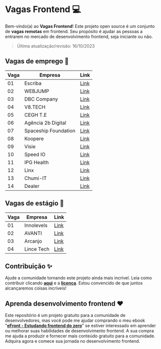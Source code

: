 # Vagas Frontend 💻

Bem-vindo(a) ao **Vagas Frontend**! Este projeto open source é um conjunto de **vagas remotas** em frontend. Seu propósito é ajudar as pessoas a entrarem no mercado de desenvolvimento frontend, seja iniciante ou não.

> Última atualização/revisão: 16/10/2023

## Vagas de emprego 🎉

| Vaga | Empresa              | Link                                     |
| ---- | -------------------- | ---------------------------------------- |
| 01   | Escriba              | [Link](https://bit.ly/emprego-efront-1)  |
| 02   | WEBJUMP              | [Link](https://bit.ly/emprego-efront-3)  |
| 03   | DBC Company          | [Link](https://bit.ly/emprego-efront-4)  |
| 04   | V8.TECH              | [Link](https://bit.ly/emprego-efront-5)  |
| 05   | CEGH T.E             | [Link](https://encurtador.com.br/lnpI6)  |
| 06   | Agência 2b Digital   | [Link](https://encurtador.com.br/cuEFK)  |
| 07   | Spaceship Foundation | [Link](https://encurtador.com.br/nAGT2)  |
| 08   | Koopere              | [Link](https://encurtador.com.br/aguU0)  |
| 09   | Visie                | [Link](https://encurtador.com.br/biuzH)  |
| 10   | Speed IO             | [Link](https://bit.ly/emprego-efront-15) |
| 11   | IPG Health           | [Link](https://encurtador.com.br/gEJQ3)  |
| 12   | Linx                 | [Link](https://encurtador.com.br/eGJQS)  |
| 13   | Chumi-IT             | [Link](https://encurtador.com.br/fhOPS)  |
| 14   | Dealer               | [Link](https://bit.ly/emprego-efront-16) |

## Vagas de estágio 🎉

| Vaga | Empresa    | Link                                    |
| ---- | ---------- | --------------------------------------- |
| 01   | Innolevels | [Link](https://encurtador.com.br/dDV08) |
| 02   | AVANTI     | [Link](https://encurtador.com.br/ehnQZ) |
| 03   | Arcanjo    | [Link](https://encurtador.com.br/bnpW1) |
| 04   | Lince Tech | [Link](https://encurtador.com.br/FN026) |

## Contribuição ✨

Ajude a comunidade tornando este projeto ainda mais incrível. Leia como contribuir clicando **[aqui](https://github.com/iuricode/desafios-frontend/blob/main/CONTRIBUTING.md)** e a **[licença](https://github.com/iuricode/desafios-frontend/blob/main/LICENSE.md)**. Estou convencido de que juntos alcançaremos coisas incríveis!

## Aprenda desenvolvimento frontend ❤️

Este repositório é um projeto gratuito para a comunidade de desenvolvedores, mas você pode me ajudar comprando o meu ebook "**[eFront - Estudando frontend do zero](https://iuricode.com/efront)**" se estiver interessado em aprender ou melhorar suas habilidades de desenvolvimento frontend. A sua compra me ajuda a produzir e fornecer mais conteúdo gratuito para a comunidade. Adquira agora e comece sua jornada no desenvolvimento frontend.
